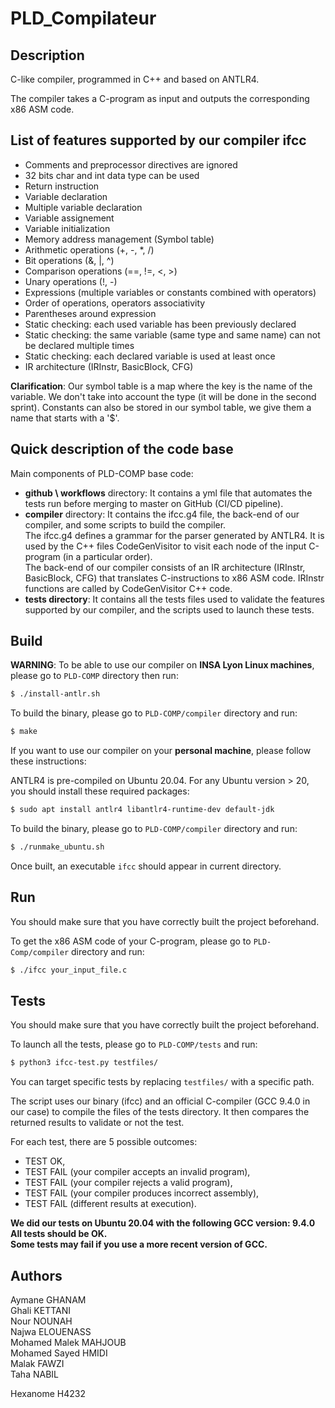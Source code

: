 # PLD_Compilateur 

## Description

C-like compiler, programmed in C++ and based on ANTLR4. 

The compiler takes a C-program as input and outputs the corresponding x86 ASM code. 

## List of features supported by our compiler ifcc

- Comments and preprocessor directives are ignored 
- 32 bits char and int data type can be used 
- Return instruction
- Variable declaration
- Multiple variable declaration
- Variable assignement  
- Variable initialization
- Memory address management (Symbol table)
- Arithmetic operations (+, -, *, /)
- Bit operations (&, |, ^)
- Comparison operations (==, !=, <, >)
- Unary operations (!, -)
- Expressions (multiple variables or constants combined with operators)
- Order of operations, operators associativity
- Parentheses around expression  
- Static checking: each used variable has been previously declared
- Static checking: the same variable (same type and same name) can not be declared multiple times
- Static checking: each declared variable is used at least once
- IR architecture (IRInstr, BasicBlock, CFG)

**Clarification**: Our symbol table is a map where the key is the name of the variable. We don't take into account the type (it will be done in the second sprint). Constants can also be stored in our symbol table, we give them a name that starts with a '$'. 

## Quick description of the code base 

Main components of PLD-COMP base code:
- **github \ workflows** directory: It contains a yml file that automates the tests run before merging to master on GitHub (CI/CD pipeline). 
- **compiler** directory: It contains the ifcc.g4 file, the back-end of our compiler, and some scripts to build the compiler.  
The ifcc.g4 defines a grammar for the parser generated by ANTLR4. It is used by the C++ files CodeGenVisitor to visit each node of the input C-program (in a particular order).  
The back-end of our compiler consists of an IR architecture (IRInstr, BasicBlock, CFG) that translates C-instructions to x86 ASM code. IRInstr functions are called by CodeGenVisitor C++ code. 
- **tests directory**: It contains all the tests files used to validate the features supported by our compiler, and the scripts used to launch these tests. 

## Build 

**WARNING**: To be able to use our compiler on **INSA Lyon Linux machines**, please go to `PLD-COMP` directory then run:
```sh
$ ./install-antlr.sh
```
To build the binary, please go to `PLD-COMP/compiler` directory and run:
```sh
$ make
```


If you want to use our compiler on your **personal machine**, please follow these instructions: 

ANTLR4 is pre-compiled on Ubuntu 20.04. For any Ubuntu version > 20, you should install these required packages:
```sh
$ sudo apt install antlr4 libantlr4-runtime-dev default-jdk
```

To build the binary, please go to `PLD-COMP/compiler` directory and run:
```sh
$ ./runmake_ubuntu.sh
```

Once built, an executable `ifcc` should appear in current directory.

## Run 

You should make sure that you have correctly built the project beforehand. 

To get the x86 ASM code of your C-program, please go to `PLD-Comp/compiler` directory and run:
```sh
$ ./ifcc your_input_file.c 
```

## Tests

You should make sure that you have correctly built the project beforehand. 

To launch all the tests, please go to `PLD-COMP/tests` and run:
```sh
$ python3 ifcc-test.py testfiles/ 
```

You can target specific tests by replacing `testfiles/` with a specific path. 

The script uses our binary (ifcc) and an official C-compiler (GCC 9.4.0 in our case) to compile the files of the tests directory. It then compares the returned results to validate or not the test. 

For each test, there are 5 possible outcomes:
- TEST OK,
- TEST FAIL (your compiler accepts an invalid program),
- TEST FAIL (your compiler rejects a valid program),
- TEST FAIL (your compiler produces incorrect assembly),
- TEST FAIL (different results at execution).

**We did our tests on Ubuntu 20.04 with the following GCC version: 9.4.0**  
**All tests should be OK.**   
**Some tests may fail if you use a more recent version of GCC.**


## Authors
Aymane GHANAM \
Ghali KETTANI \
Nour NOUNAH \
Najwa ELOUENASS \
Mohamed Malek MAHJOUB \
Mohamed Sayed HMIDI \
Malak FAWZI \
Taha NABIL

Hexanome H4232
